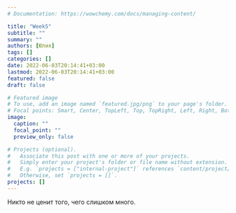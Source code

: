 ```yaml
---
# Documentation: https://wowchemy.com/docs/managing-content/

title: "Week5"
subtitle: ""
summary: ""
authors: [Юлия]
tags: []
categories: []
date: 2022-06-03T20:14:41+03:00
lastmod: 2022-06-03T20:14:41+03:00
featured: false
draft: false

# Featured image
# To use, add an image named `featured.jpg/png` to your page's folder.
# Focal points: Smart, Center, TopLeft, Top, TopRight, Left, Right, BottomLeft, Bottom, BottomRight.
image:
  caption: ""
  focal_point: ""
  preview_only: false

# Projects (optional).
#   Associate this post with one or more of your projects.
#   Simply enter your project's folder or file name without extension.
#   E.g. `projects = ["internal-project"]` references `content/project/deep-learning/index.md`.
#   Otherwise, set `projects = []`.
projects: []
---
```


Никто не ценит того, чего слишком много.
